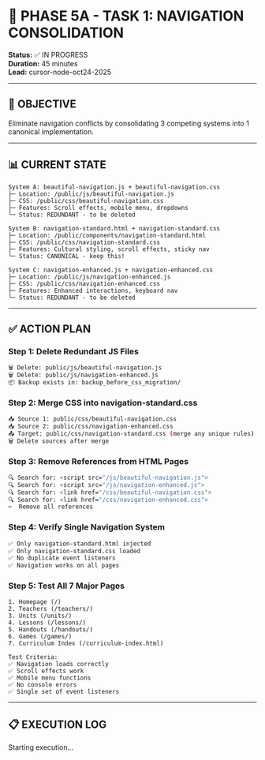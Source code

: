 # 🚀 PHASE 5A - TASK 1: NAVIGATION CONSOLIDATION

**Status:** ✅ IN PROGRESS  
**Duration:** 45 minutes  
**Lead:** cursor-node-oct24-2025  

---

## 🎯 OBJECTIVE

Eliminate navigation conflicts by consolidating 3 competing systems into 1 canonical implementation.

---

## 📊 CURRENT STATE

```
System A: beautiful-navigation.js + beautiful-navigation.css
├─ Location: /public/js/beautiful-navigation.js
├─ CSS: /public/css/beautiful-navigation.css
├─ Features: Scroll effects, mobile menu, dropdowns
└─ Status: REDUNDANT - to be deleted

System B: navigation-standard.html + navigation-standard.css
├─ Location: /public/components/navigation-standard.html
├─ CSS: /public/css/navigation-standard.css
├─ Features: Cultural styling, scroll effects, sticky nav
└─ Status: CANONICAL - keep this!

System C: navigation-enhanced.js + navigation-enhanced.css
├─ Location: /public/js/navigation-enhanced.js
├─ CSS: /public/css/navigation-enhanced.css
├─ Features: Enhanced interactions, keyboard nav
└─ Status: REDUNDANT - to be deleted
```

---

## ✅ ACTION PLAN

### Step 1: Delete Redundant JS Files
```bash
🗑️ Delete: public/js/beautiful-navigation.js
🗑️ Delete: public/js/navigation-enhanced.js
📦 Backup exists in: backup_before_css_migration/
```

### Step 2: Merge CSS into navigation-standard.css
```bash
📥 Source 1: public/css/beautiful-navigation.css
📥 Source 2: public/css/navigation-enhanced.css
📤 Target: public/css/navigation-standard.css (merge any unique rules)
🗑️ Delete sources after merge
```

### Step 3: Remove References from HTML Pages
```bash
🔍 Search for: <script src="/js/beautiful-navigation.js">
🔍 Search for: <script src="/js/navigation-enhanced.js">
🔍 Search for: <link href="/css/beautiful-navigation.css">
🔍 Search for: <link href="/css/navigation-enhanced.css">
✂️  Remove all references
```

### Step 4: Verify Single Navigation System
```bash
✅ Only navigation-standard.html injected
✅ Only navigation-standard.css loaded
✅ No duplicate event listeners
✅ Navigation works on all pages
```

### Step 5: Test All 7 Major Pages
```
1. Homepage (/)
2. Teachers (/teachers/)
3. Units (/units/)
4. Lessons (/lessons/)
5. Handouts (/handouts/)
6. Games (/games/)
7. Curriculum Index (/curriculum-index.html)

Test Criteria:
✅ Navigation loads correctly
✅ Scroll effects work
✅ Mobile menu functions
✅ No console errors
✅ Single set of event listeners
```

---

## 📋 EXECUTION LOG

Starting execution...

